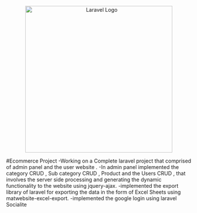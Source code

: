 <p align="center"><a href="https://laravel.com" target="_blank"><img src="https://raw.githubusercontent.com/laravel/art/master/logo-lockup/5%20SVG/2%20CMYK/1%20Full%20Color/laravel-logolockup-cmyk-red.svg" width="400" alt="Laravel Logo"></a></p>

<p align="center">
</p>
#Ecommerce Project
-Working on a Complete laravel project that comprised of admin panel and the user website .
-In admin panel implemented the category CRUD , Sub category CRUD , Product and the Users CRUD , that involves the server side processing and generating the dynamic functionality to the website using jquery-ajax.
-implemented the export library of laravel for exporting the data in the form of Excel Sheets using matwebsite-excel-export.
-implemented the google login using laravel Socialite
